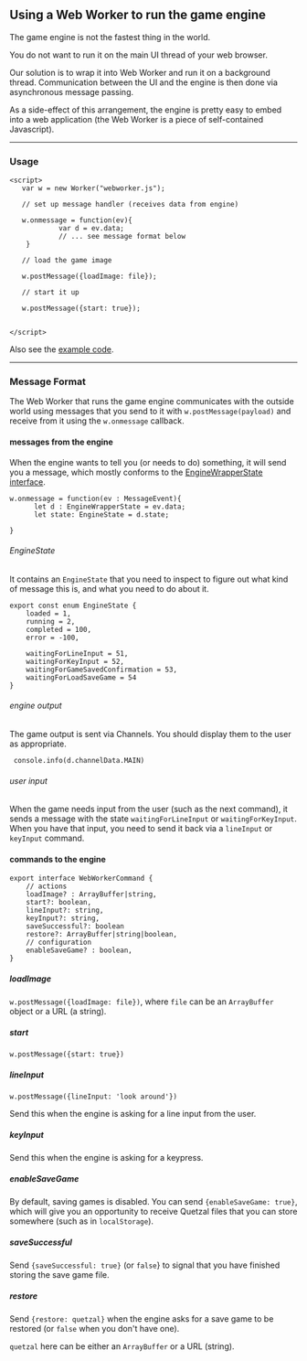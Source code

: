 ## Using a Web Worker to run the game engine

The game engine is not the fastest thing in the world.

You do not want to run it on the main UI thread of your web browser.

Our solution is to wrap it into Web Worker and run it on a background thread. Communication between the UI and the engine is then done via asynchronous message passing. 

As a side-effect of this arrangement, the engine is pretty easy to embed into a web application (the Web Worker is a piece of self-contained Javascript).

------

### Usage

    <script>
       var w = new Worker("webworker.js");
       
       // set up message handler (receives data from engine)
       
       w.onmessage = function(ev){
				var d = ev.data;
				// ... see message format below
		}
		
       // load the game image		       
       
       w.postMessage({loadImage: file});
       
       // start it up
       
       w.postMessage({start: true});
       
       
    </script>
    

Also see the [example code](../example/web/webworker.html).

------

### Message Format

The Web Worker that runs the game engine communicates with the outside world using messages that you send to it with `w.postMessage(payload)` and receive from it using the `w.onmessage` callback.

#### messages from the engine

When the engine wants to tell you (or needs to do) something,
it will send you a message, which mostly conforms to the [EngineWrapperState interface](../core/EngineWrapper.ts).

    w.onmessage = function(ev : MessageEvent){
		  let d : EngineWrapperState = ev.data;
		  let state: EngineState = d.state;
		  	
	}

###### EngineState

It contains an `EngineState` that you need to inspect
to figure out what kind of message this is, and what you need to do about it.

    export const enum EngineState {
		loaded = 1,
		running = 2,
		completed = 100,
		error = -100,
	
		waitingForLineInput = 51,
		waitingForKeyInput = 52,
		waitingForGameSavedConfirmation = 53,
		waitingForLoadSaveGame = 54	
	}
	
###### engine output	
	
The game output is sent via Channels. You should display them to the user as appropriate.

     console.info(d.channelData.MAIN)
     
     	
###### user input

When the game needs input from the user (such as the next command), it sends a message with the state `waitingForLineInput` or `waitingForKeyInput`. When you have that input, you need to send it back via a `lineInput` or `keyInput` command.

	

#### commands to the engine

    export interface WebWorkerCommand {
		// actions
		loadImage? : ArrayBuffer|string,
		start?: boolean,
		lineInput?: string,
		keyInput?: string,
		saveSuccessful?: boolean
		restore?: ArrayBuffer|string|boolean,
		// configuration
		enableSaveGame? : boolean,
	}


##### loadImage

`w.postMessage({loadImage: file})`, where `file` can be an `ArrayBuffer` object or a URL (a string).
       
##### start

`w.postMessage({start: true})`

##### lineInput

`w.postMessage({lineInput: 'look around'})`

Send this when the engine is asking for a line input from the user.

##### keyInput

Send this when the engine is asking for a keypress.

##### enableSaveGame

By default, saving games is disabled. You can send `{enableSaveGame: true}`, which will give you an opportunity to receive Quetzal files that you can store somewhere (such as in `localStorage`).

##### saveSuccessful

Send `{saveSuccessful: true}` (or `false`} to signal that you have finished storing the save game file.

##### restore

Send `{restore: quetzal}` when the engine asks for a save game to be restored (or `false` when you don't have one).

`quetzal` here can be either an `ArrayBuffer` or a URL (string).



